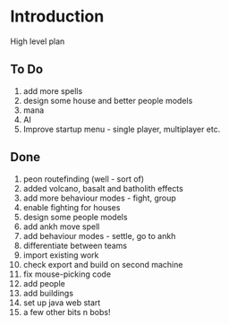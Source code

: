 # Introduction #

High level plan

## To Do ##
  1. add more spells
  1. design some house and better people models
  1. mana
  1. AI
  1. Improve startup menu - single player, multiplayer etc.

## Done ##

  1. peon routefinding (well - sort of)
  1. added volcano, basalt and batholith effects
  1. add more behaviour modes - fight, group
  1. enable fighting for houses
  1. design some people models
  1. add ankh move spell
  1. add behaviour modes - settle, go to ankh
  1. differentiate between teams
  1. import existing work
  1. check export and build on second machine
  1. fix mouse-picking code
  1. add people
  1. add buildings
  1. set up java web start
  1. a few other bits n bobs!